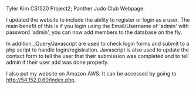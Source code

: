 Tyler Kim CS1520 Project2; Panther Judo Club Webpage.  

I updated the website to include the ability to register or login as a user.  The main benefit of this is if you login using the Email/Username of 'admin' with password 'admin', you can now add members to the database on the fly.

In addition, jQuery/Javascript are used to check login forms and submit to a php script to handle login/registration.  Javascript is also used to update the contact form to tell the user that their submission was completed and to tell admin if their user add was done properly.

I also put my website on Amazon AWS.  It can be accessed by going to http://54.152.0.60/index.php.